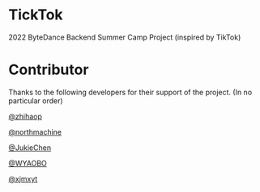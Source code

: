 # TickTok

2022 ByteDance Backend Summer Camp Project (inspired by TikTok)

# Contributor

Thanks to the following developers for their support of the project. (In no particular order)

[@zhihaop](https://github.com/zhihaop)

[@northmachine](https://github.com/northmachine)

[@JukieChen](https://github.com/JukieChen)

[@WYAOBO](https://github.com/WYAOBO)

[@xjmxyt](https://github.com/xjmxyt)
